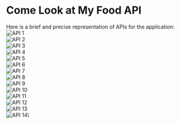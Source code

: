 # Come Look at My Food API



Here is a brief and precise representation of APIs for the application:
![API 1](screenshots-milestone2/api1.png)\
![API 2](screenshots-milestone2/api2.png)\
![API 3](screenshots-milestone2/api3.png)\
![API 4](screenshots-milestone2/api4.png)\
![API 5](screenshots-milestone2/api5.png)\
![API 6](screenshots-milestone2/api6.png)\
![API 7](screenshots-milestone2/api7.png)\
![API 8](screenshots-milestone2/api8.png)\
![API 9](screenshots-milestone2/api9.png)\
![API 10](screenshots-milestone2/api10.png)\
![API 11](screenshots-milestone2/api11.png)\
![API 12](screenshots-milestone2/api12.png)\
![API 13](screenshots-milestone2/api13.png)\
![API 14](screenshots-milestone2/api14.png)\
